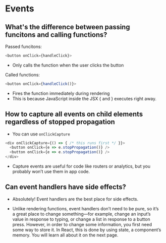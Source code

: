 # Events

## What's the difference between passing funcitons and calling functions?

Passed funcitons:
```js
<button onClick={handleClick}>
```

- Only calls the function when the user clicks the button

Called functions:
```js
<button onClick={handleClick()}>
```

- Fires the function immediately during rendering
- This is because JavaScript inside the JSX { and } executes right away.

## How to capture all events on child elements regardless of stopped propagation

- You can use `onClickCapture`

```js
<div onClickCapture={() => { /* this runs first */ }}>
  <button onClick={e => e.stopPropagation()} />
  <button onClick={e => e.stopPropagation()} />
</div>
```

- Capture events are useful for code like routers or analytics, but you probably won’t use them in app code.

## Can event handlers have side effects? 

- Absolutely! Event handlers are the best place for side effects.

- Unlike rendering functions, event handlers don’t need to be pure, so it’s a great place to change something—for example, change an input’s value in response to typing, or change a list in response to a button press. However, in order to change some information, you first need some way to store it. In React, this is done by using state, a component’s memory. You will learn all about it on the next page.
